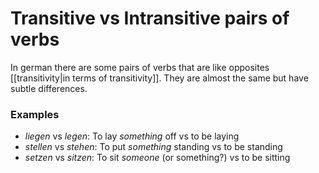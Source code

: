# Transitive vs Intransitive pairs of verbs
In german there are some pairs of verbs that are like opposites [[transitivity|in terms of transitivity]]. They are almost the same but have subtle differences.

### Examples
* *liegen* vs *legen*: To lay *something* off vs to be laying
* *stellen* vs *stehen*: To put *something* standing vs to be standing
* *setzen* vs *sitzen*: To sit *someone* (or something?) vs to be sitting
